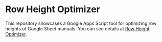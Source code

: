 # Row Height Optimizer
This repository showcases a Google Apps Script tool for optimizing row heights of Google Sheet manuals. You can see details at [Row Height Optimizer](https://tsato21.github.io/scripts-showcase/gas-tools/each-tool/row-height-optimizer).